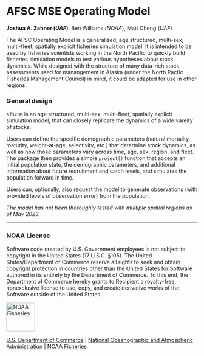 # AFSC MSE Operating Model
**Joshua A. Zahner (_UAF_)**, Ben Williams (_NOAA_), Matt Cheng (_UAF_)

The AFSC Operating Model is a generalized, age structured, multi-sex, multi-fleet, spatially explicit fisheries simulation model. It is intended to be used by fisheries scientists working in the North Pacific to quickly build fisheries simulation models to test various hypotheses about stock dynamics. While designed with the structure of many data-rich stock assessments used for manangement in Alaska (under the North Pacfic Fisheries Management Council) in mind, it could be adapted for use in other regions. 

### General design
`afscOM` is an age structured, multi-sex, multi-fleet, spatially explicit simulation model, that can closely replicate the dynamics of a wide vareity of stocks. 

Users can define the specific demographic parameters (natural mortality, maturity, weight-at-age, selectivity, etc.) that determine stock dynamics, as well as how those parameters vary across time, age, sex, region, and fleet. The package then provides a simple `project()` function that accepts an initial population state, the demographic parameters, and additional information about future recruitment and catch levels, and simulates the population forward in time. 

Users can, optionally, also request the model to generate observations (with provided levels of observation error) from the population.

_The model has not been thoroughly tested with multiple spatial regions as of May 2023._

---
### NOAA License

Software code created by U.S. Government employees is not subject to
copyright in the United States (17 U.S.C. §105). The United
States/Department of Commerce reserve all rights to seek and obtain
copyright protection in countries other than the United States for
Software authored in its entirety by the Department of Commerce. To this
end, the Department of Commerce hereby grants to Recipient a
royalty-free, nonexclusive license to use, copy, and create derivative
works of the Software outside of the United States.

<img src="https://raw.githubusercontent.com/nmfs-general-modeling-tools/nmfspalette/main/man/figures/noaa-fisheries-rgb-2line-horizontal-small.png" height="75" alt="NOAA Fisheries">

[U.S. Department of Commerce](https://www.commerce.gov/) | [National
Oceanographic and Atmospheric Administration](https://www.noaa.gov) |
[NOAA Fisheries](https://www.fisheries.noaa.gov/)

